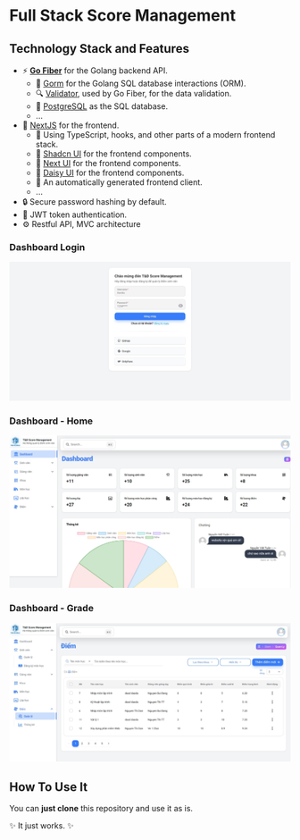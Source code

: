 # Full Stack Score Management

## Technology Stack and Features

- ⚡ [**Go Fiber**](https://gofiber.io/) for the Golang backend API.
    - 🧰 [Gorm](https://gorm.io/) for the Golang SQL database interactions (ORM).
    - 🔍 [Validator](https://pkg.go.dev/github.com/go-playground/validator/v10), used by Go Fiber, for the data validation.
    - 💾 [PostgreSQL](https://www.postgresql.org) as the SQL database.
    - ...
- 🚀 [NextJS](https://nextjs.org/) for the frontend.
    - 💃 Using TypeScript, hooks, and other parts of a modern frontend stack.
    - 🎨 [Shadcn UI](https://ui.shadcn.com/) for the frontend components.
    - 🎨 [Next UI](https://nextui.org/) for the frontend components.
    - 🎨 [Daisy UI](https://daisyui.com/) for the frontend components.
    - 🤖 An automatically generated frontend client.
    - ...
- 🔒 Secure password hashing by default.
- 🔑 JWT token authentication.
- ⚙️ Restful API, MVC architecture

### Dashboard Login

[![API docs](img/login.jpeg)](https://github.com/TheDemonTuan/full-stack-score-management)

### Dashboard - Home

[![API docs](img/dashboard.jpeg)](https://github.com/TheDemonTuan/full-stack-score-management)

### Dashboard - Grade

[![API docs](img/grade.jpeg)](https://github.com/tiangolo/TheDemonTuan/full-stack-score-management)


## How To Use It

You can **just clone** this repository and use it as is.

✨ It just works. ✨